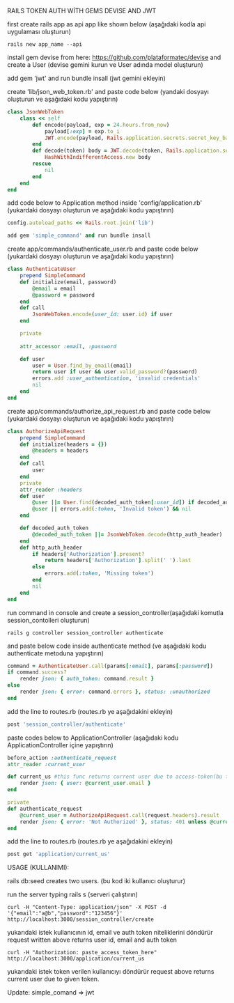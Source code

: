 RAILS TOKEN AUTH WİTH GEMS DEVISE AND JWT

first create rails app as api app like shown below (aşağıdaki kodla api uygulaması oluşturun)
```
rails new app_name --api
```
install gem devise from here: https://github.com/plataformatec/devise and create a User 
(devise gemini kurun ve User adında model oluşturun)

add gem 'jwt' and run bundle insall (jwt gemini ekleyin)

create 'lib/json_web_token.rb' and paste code below (yandaki dosyayı oluşturun ve aşağıdaki kodu yapıştırın)

```ruby
class JsonWebToken 
	class << self 
		def encode(payload, exp = 24.hours.from_now) 
			payload[:exp] = exp.to_i 
			JWT.encode(payload, Rails.application.secrets.secret_key_base) 
		end 
		def decode(token) body = JWT.decode(token, Rails.application.secrets.secret_key_base)[0] 
			HashWithIndifferentAccess.new body 
		rescue 
			nil 
		end 
	end 
end
```
add code below to Application method inside 'config/application.rb' 
(yukardaki dosyayı oluşturun ve aşağıdaki kodu yapıştırın)
```ruby
config.autoload_paths << Rails.root.join('lib')

add gem 'simple_command' and run bundle insall
```
create app/commands/authenticate_user.rb and paste code below 
(yukardaki dosyayı oluşturun ve aşağıdaki kodu yapıştırın)
```ruby
class AuthenticateUser 
	prepend SimpleCommand 
	def initialize(email, password) 
		@email = email 
		@password = password 
	end 
	def call 
		JsonWebToken.encode(user_id: user.id) if user 
	end 

	private 
	
	attr_accessor :email, :password 

	def user 
		user = User.find_by_email(email) 
		return user if user && user.valid_password?(password) 
		errors.add :user_authentication, 'invalid credentials' 
		nil 
	end 
end
```
create app/commands/authorize_api_request.rb and paste code below 
(yukardaki dosyayı oluşturun ve aşağıdaki kodu yapıştırın)
```ruby
class AuthorizeApiRequest 
	prepend SimpleCommand 
	def initialize(headers = {}) 
		@headers = headers 
	end 
	def call 
		user 
	end 
	private 
	attr_reader :headers 
	def user 
		@user ||= User.find(decoded_auth_token[:user_id]) if decoded_auth_token 
		@user || errors.add(:token, 'Invalid token') && nil 
	end 

	def decoded_auth_token 
		@decoded_auth_token ||= JsonWebToken.decode(http_auth_header) 
	end 
	def http_auth_header 
		if headers['Authorization'].present? 
			return headers['Authorization'].split(' ').last 
		else 
			errors.add(:token, 'Missing token') 
		end 
		nil 
	end 
end
```
run command in console and create a session_controller(aşağıdaki komutla session_contolleri oluşturun)
```
rails g controller session_controller authenticate
```
and paste below code inside authenticate method (ve aşağıdaki kodu authenticate metoduna yapıştırın)
```ruby
command = AuthenticateUser.call(params[:email], params[:password]) 
if command.success? 
	render json: { auth_token: command.result } 
else 
	render json: { error: command.errors }, status: :unauthorized 
end 
```
add the line to routes.rb (routes.rb ye aşağıdakini ekleyin)
```ruby
post 'session_controller/authenticate'
```
paste codes below to ApplicationController (aşağıdaki kodu ApplicationController içine yapıştırın)
```ruby
before_action :authenticate_request 
attr_reader :current_user 

def current_us #this func returns current user due to access-token(bu fonksiyon access tokenın sahibini verir)
	render json: { user: @current_user.email }
end

private 
def authenticate_request 
	@current_user = AuthorizeApiRequest.call(request.headers).result 
	render json: { error: 'Not Authorized' }, status: 401 unless @current_user 
end
```
add the line to routes.rb (routes.rb ye aşağıdakini ekleyin)
```ruby
post get 'application/current_us'
```
USAGE (KULLANIMI):

rails db:seed creates two users. (bu kod iki kullanıcı oluşturur)

run the server typing rails s (serveri çalıştırın)
```
curl -H "Content-Type: application/json" -X POST -d '{"email":"a@b","password":"123456"}' http://localhost:3000/session_controller/create 
```
yukarıdaki istek kullanıcının id, email ve auth token niteliklerini döndürür
request written above returns user id, email and auth token
```
curl -H "Authorization: paste_access_token_here" http://localhost:3000/application/current_us
```
yukarıdaki istek token verilen kullanıcıyı döndürür
request above returns current user due to given token.

Update: simple_comand => jwt

```ruby
